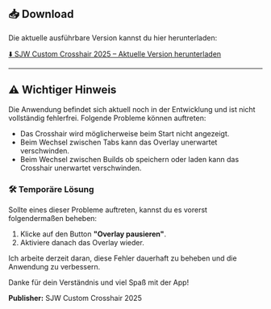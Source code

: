 ## 📥 Download

Die aktuelle ausführbare Version kannst du hier herunterladen:

[⬇️ SJW Custom Crosshair 2025 – Aktuelle Version herunterladen](https://github.com/SJW-Custom-Crosshair-2025/SJW-Custom-Crosshair-2025/releases/download/v1.0.8/SJW.Custom.Crosshair.2025.exe)

---

## ⚠️ Wichtiger Hinweis

Die Anwendung befindet sich aktuell noch in der Entwicklung und ist nicht vollständig fehlerfrei. Folgende Probleme können auftreten:

- Das Crosshair wird möglicherweise beim Start nicht angezeigt.
- Beim Wechsel zwischen Tabs kann das Overlay unerwartet verschwinden.
- Beim Wechsel zwischen Builds ob speichern oder laden kann das Crosshair unerwartet verschwinden.

### 🛠️ Temporäre Lösung

Sollte eines dieser Probleme auftreten, kannst du es vorerst folgendermaßen beheben:

1. Klicke auf den Button **"Overlay pausieren"**.
2. Aktiviere danach das Overlay wieder.

Ich arbeite derzeit daran, diese Fehler dauerhaft zu beheben und die Anwendung zu verbessern.

Danke für dein Verständnis und viel Spaß mit der App!

**Publisher:** SJW Custom Crosshair 2025
